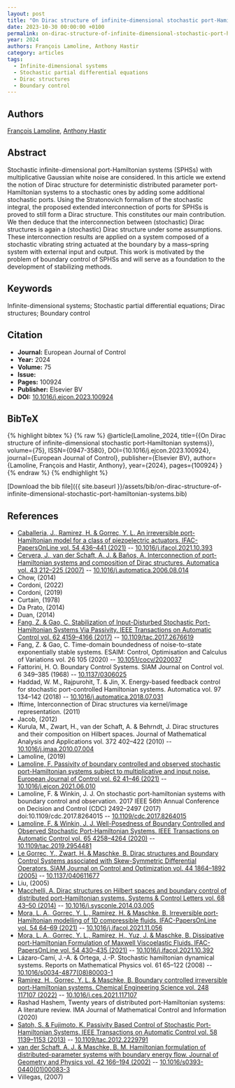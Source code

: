 ```yaml
---
layout: post
title: "On Dirac structure of infinite-dimensional stochastic port-Hamiltonian systems"
date: 2023-10-30 00:00:00 +0100
permalink: on-dirac-structure-of-infinite-dimensional-stochastic-port-hamiltonian-systems
year: 2024
authors: François Lamoline, Anthony Hastir
category: articles
tags:
  - Infinite-dimensional systems
  - Stochastic partial differential equations
  - Dirac structures
  - Boundary control
---
```

 
## Authors
[François Lamoline](authors/francois-lamoline), [Anthony Hastir](authors/anthony-hastir)
 
## Abstract
Stochastic infinite-dimensional port-Hamiltonian systems (SPHSs) with multiplicative Gaussian white noise are considered. In this article we extend the notion of Dirac structure for deterministic distributed parameter port-Hamiltonian systems to a stochastic ones by adding some additional stochastic ports. Using the Stratonovich formalism of the stochastic integral, the proposed extended interconnection of ports for SPHSs is proved to still form a Dirac structure. This constitutes our main contribution. We then deduce that the interconnection between (stochastic) Dirac structures is again a (stochastic) Dirac structure under some assumptions. These interconnection results are applied on a system composed of a stochastic vibrating string actuated at the boundary by a mass–spring system with external input and output. This work is motivated by the problem of boundary control of SPHSs and will serve as a foundation to the development of stabilizing methods.
 
## Keywords
Infinite-dimensional systems; Stochastic partial differential equations; Dirac structures; Boundary control
 
## Citation
- **Journal:** European Journal of Control
- **Year:** 2024
- **Volume:** 75
- **Issue:** 
- **Pages:** 100924
- **Publisher:** Elsevier BV
- **DOI:** [10.1016/j.ejcon.2023.100924](https://doi.org/10.1016/j.ejcon.2023.100924)
 
## BibTeX
{% highlight bibtex %}
{% raw %}
@article{Lamoline_2024,
  title={{On Dirac structure of infinite-dimensional stochastic port-Hamiltonian systems}},
  volume={75},
  ISSN={0947-3580},
  DOI={10.1016/j.ejcon.2023.100924},
  journal={European Journal of Control},
  publisher={Elsevier BV},
  author={Lamoline, François and Hastir, Anthony},
  year={2024},
  pages={100924}
}
{% endraw %}
{% endhighlight %}
 
[Download the bib file]({{ site.baseurl }}/assets/bib/on-dirac-structure-of-infinite-dimensional-stochastic-port-hamiltonian-systems.bib)
 
## References
- [Caballeria, J., Ramirez, H. & Gorrec, Y. L. An irreversible port-Hamiltonian model for a class of piezoelectric actuators. IFAC-PapersOnLine vol. 54 436–441 (2021)](an-irreversible-port-hamiltonian-model-for-a-class-of-piezoelectric-actuators) -- [10.1016/j.ifacol.2021.10.393](https://doi.org/10.1016/j.ifacol.2021.10.393)
- [Cervera, J., van der Schaft, A. J. & Baños, A. Interconnection of port-Hamiltonian systems and composition of Dirac structures. Automatica vol. 43 212–225 (2007)](interconnection-of-port-hamiltonian-systems-and-composition-of-dirac-structures) -- [10.1016/j.automatica.2006.08.014](https://doi.org/10.1016/j.automatica.2006.08.014)
- Chow, (2014)
- Cordoni, (2022)
- Cordoni, (2019)
- Curtain, (1978)
- Da Prato, (2014)
- Duan, (2014)
- [Fang, Z. & Gao, C. Stabilization of Input-Disturbed Stochastic Port-Hamiltonian Systems Via Passivity. IEEE Transactions on Automatic Control vol. 62 4159–4166 (2017)](stabilization-of-input-disturbed-stochastic-port-hamiltonian-systems-via-passivity) -- [10.1109/tac.2017.2676619](https://doi.org/10.1109/tac.2017.2676619)
- Fang, Z. & Gao, C. Time-domain boundedness of noise-to-state exponentially stable systems. ESAIM: Control, Optimisation and Calculus of Variations vol. 26 105 (2020) -- [10.1051/cocv/2020037](https://doi.org/10.1051/cocv/2020037)
- Fattorini, H. O. Boundary Control Systems. SIAM Journal on Control vol. 6 349–385 (1968) -- [10.1137/0306025](https://doi.org/10.1137/0306025)
- Haddad, W. M., Rajpurohit, T. & Jin, X. Energy-based feedback control for stochastic port-controlled Hamiltonian systems. Automatica vol. 97 134–142 (2018) -- [10.1016/j.automatica.2018.07.031](https://doi.org/10.1016/j.automatica.2018.07.031)
- Iftime, Interconnection of Dirac structures via kernel/image representation. (2011)
- Jacob, (2012)
- Kurula, M., Zwart, H., van der Schaft, A. & Behrndt, J. Dirac structures and their composition on Hilbert spaces. Journal of Mathematical Analysis and Applications vol. 372 402–422 (2010) -- [10.1016/j.jmaa.2010.07.004](https://doi.org/10.1016/j.jmaa.2010.07.004)
- Lamoline, (2019)
- [Lamoline, F. Passivity of boundary controlled and observed stochastic port-Hamiltonian systems subject to multiplicative and input noise. European Journal of Control vol. 62 41–46 (2021)](passivity-of-boundary-controlled-and-observed-stochastic-port-hamiltonian-systems-subject-to-multiplicative-and-input-noise) -- [10.1016/j.ejcon.2021.06.010](https://doi.org/10.1016/j.ejcon.2021.06.010)
- Lamoline, F. & Winkin, J. J. On stochastic port-hamiltonian systems with boundary control and observation. 2017 IEEE 56th Annual Conference on Decision and Control (CDC) 2492–2497 (2017) doi:10.1109/cdc.2017.8264015 -- [10.1109/cdc.2017.8264015](https://doi.org/10.1109/cdc.2017.8264015)
- [Lamoline, F. & Winkin, J. J. Well-Posedness of Boundary Controlled and Observed Stochastic Port-Hamiltonian Systems. IEEE Transactions on Automatic Control vol. 65 4258–4264 (2020)](well-posedness-of-boundary-controlled-and-observed-stochastic-port-hamiltonian-systems) -- [10.1109/tac.2019.2954481](https://doi.org/10.1109/tac.2019.2954481)
- [Le Gorrec, Y., Zwart, H. & Maschke, B. Dirac structures and Boundary Control Systems associated with Skew-Symmetric Differential Operators. SIAM Journal on Control and Optimization vol. 44 1864–1892 (2005)](dirac-structures-and-boundary-control-systems-associated-with-skew-symmetric-differential-operators) -- [10.1137/040611677](https://doi.org/10.1137/040611677)
- Liu, (2005)
- [Macchelli, A. Dirac structures on Hilbert spaces and boundary control of distributed port-Hamiltonian systems. Systems &amp; Control Letters vol. 68 43–50 (2014)](dirac-structures-on-hilbert-spaces-and-boundary-control-of-distributed-port-hamiltonian-systems) -- [10.1016/j.sysconle.2014.03.005](https://doi.org/10.1016/j.sysconle.2014.03.005)
- [Mora, L. A., Gorrec, Y. L., Ramírez, H. & Maschke, B. Irreversible port-Hamiltonian modelling of 1D compressible fluids. IFAC-PapersOnLine vol. 54 64–69 (2021)](irreversible-port-hamiltonian-modelling-of-1d-compressible-fluids) -- [10.1016/j.ifacol.2021.11.056](https://doi.org/10.1016/j.ifacol.2021.11.056)
- [Mora, L. A., Gorrec, Y. L., Ramirez, H., Yuz, J. & Maschke, B. Dissipative port-Hamiltonian Formulation of Maxwell Viscoelastic Fluids. IFAC-PapersOnLine vol. 54 430–435 (2021)](dissipative-port-hamiltonian-formulation-of-maxwell-viscoelastic-fluids) -- [10.1016/j.ifacol.2021.10.392](https://doi.org/10.1016/j.ifacol.2021.10.392)
- Lázaro-Camí, J.-A. & Ortega, J.-P. Stochastic hamiltonian dynamical systems. Reports on Mathematical Physics vol. 61 65–122 (2008) -- [10.1016/s0034-4877(08)80003-1](https://doi.org/10.1016/s0034-4877(08)80003-1)
- [Ramirez, H., Gorrec, Y. L. & Maschke, B. Boundary controlled irreversible port-Hamiltonian systems. Chemical Engineering Science vol. 248 117107 (2022)](boundary-controlled-irreversible-port-hamiltonian-systems) -- [10.1016/j.ces.2021.117107](https://doi.org/10.1016/j.ces.2021.117107)
- Rashad Hashem, Twenty years of distributed port-Hamiltonian systems: A literature review. IMA Journal of Mathematical Control and Information (2020)
- [Satoh, S. & Fujimoto, K. Passivity Based Control of Stochastic Port-Hamiltonian Systems. IEEE Transactions on Automatic Control vol. 58 1139–1153 (2013)](passivity-based-control-of-stochastic-port-hamiltonian-systems) -- [10.1109/tac.2012.2229791](https://doi.org/10.1109/tac.2012.2229791)
- [van der Schaft, A. J. & Maschke, B. M. Hamiltonian formulation of distributed-parameter systems with boundary energy flow. Journal of Geometry and Physics vol. 42 166–194 (2002)](hamiltonian-formulation-of-distributed-parameter-systems-with-boundary-energy-flow) -- [10.1016/s0393-0440(01)00083-3](https://doi.org/10.1016/s0393-0440(01)00083-3)
- Villegas, (2007)

